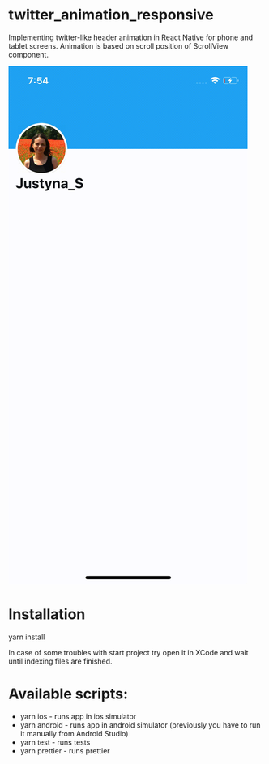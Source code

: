 # twitter_animation_responsive
Implementing twitter-like header animation in React Native for phone and tablet screens. Animation is based on scroll position of ScrollView component.

![Animation Video](appVideo.gif)

# Installation
yarn install

In case of some troubles with start project try open it in XCode and wait until indexing files are finished.

# Available scripts:
- yarn ios - runs app in ios simulator
- yarn android - runs app in android simulator (previously you have to run it manually from Android Studio)
- yarn test - runs tests
- yarn prettier - runs prettier





